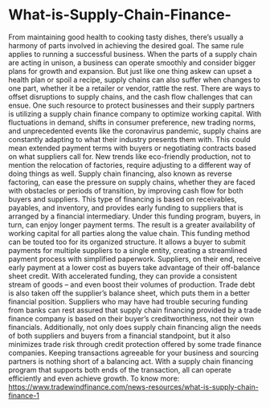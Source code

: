 # What-is-Supply-Chain-Finance-
From maintaining good health to cooking tasty dishes, there’s usually a harmony of parts involved in achieving the desired goal. The same rule applies to running a successful business. When the parts of a supply chain are acting in unison, a business can operate smoothly and consider bigger plans for growth and expansion.  But just like one thing askew can upset a health plan or spoil a recipe, supply chains can also suffer when changes to one part, whether it be a retailer or vendor, rattle the rest. There are ways to offset disruptions to supply chains, and the cash flow challenges that can ensue. One such resource to protect businesses and their supply partners is utilizing a supply chain finance company to optimize working capital.  With fluctuations in demand, shifts in consumer preference, new trading norms, and unprecedented events like the coronavirus pandemic, supply chains are constantly adapting to what their industry presents them with. This could mean extended payment terms with buyers or negotiating contracts based on what suppliers call for. New trends like eco-friendly production, not to mention the relocation of factories, require adjusting to a different way of doing things as well.  Supply chain financing, also known as reverse factoring, can ease the pressure on supply chains, whether they are faced with obstacles or periods of transition, by improving cash flow for both buyers and suppliers. This type of financing is based on receivables, payables, and inventory, and provides early funding to suppliers that is arranged by a financial intermediary. Under this funding program, buyers, in turn, can enjoy longer payment terms. The result is a greater availability of working capital for all parties along the value chain.  This funding method can be touted too for its organized structure. It allows a buyer to submit payments for multiple suppliers to a single entity, creating a streamlined payment process with simplified paperwork.  Suppliers, on their end, receive early payment at a lower cost as buyers take advantage of their off-balance sheet credit. With accelerated funding, they can provide a consistent stream of goods – and even boost their volumes of production. Trade debt is also taken off the supplier’s balance sheet, which puts them in a better financial position. Suppliers who may have had trouble securing funding from banks can rest assured that supply chain financing provided by a trade finance company is based on their buyer’s creditworthiness, not their own financials.  Additionally, not only does supply chain financing align the needs of both suppliers and buyers from a financial standpoint, but it also minimizes trade risk through credit protection offered by some trade finance companies.  Keeping transactions agreeable for your business and sourcing partners is nothing short of a balancing act. With a supply chain financing program that supports both ends of the transaction, all can operate efficiently and even achieve growth. To know more: https://www.tradewindfinance.com/news-resources/what-is-supply-chain-finance-1
